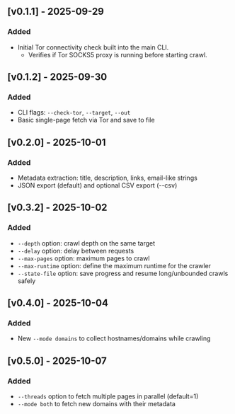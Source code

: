 ## [v0.1.1] - 2025-09-29

### Added

- Initial Tor connectivity check built into the main CLI.
  - Verifies if Tor SOCKS5 proxy is running before starting crawl.

## [v0.1.2] - 2025-09-30

### Added

- CLI flags: `--check-tor`, `--target`, `--out`
- Basic single-page fetch via Tor and save to file

## [v0.2.0] - 2025-10-01

### Added

- Metadata extraction: title, description, links, email-like strings
- JSON export (default) and optional CSV export (--csv)

## [v0.3.2] - 2025-10-02

### Added

- `--depth` option: crawl depth on the same target
- `--delay` option: delay between requests
- `--max-pages` option: maximum pages to crawl
- `--max-runtime` option: define the maximum runtime for the crawler
- `--state-file` option: save progress and resume long/unbounded crawls safely

## [v0.4.0] - 2025-10-04

### Added

- New `--mode domains` to collect hostnames/domains while crawling

## [v0.5.0] - 2025-10-07

### Added

- `--threads` option to fetch multiple pages in parallel (default=1)
- `--mode both` to fetch new domains with their metadata
